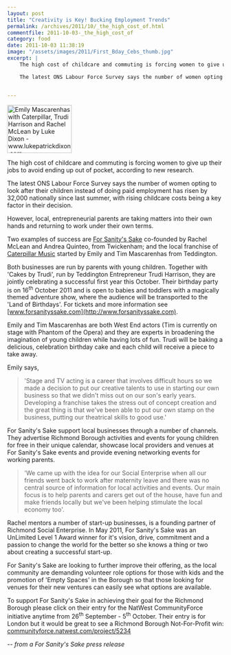 ```yaml
---
layout: post
title: "Creativity is Key! Bucking Employment Trends"
permalink: /archives/2011/10/_the_high_cost_of.html
commentfile: 2011-10-03-_the_high_cost_of
category: food
date: 2011-10-03 11:38:19
image: "/assets/images/2011/First_Bday_Cebs_thumb.jpg"
excerpt: |
    The high cost of childcare and commuting is forcing women to give up their jobs to avoid ending up out of pocket, according to new research.

    The latest ONS Labour Force Survey says the number of women opting to look after their children instead of doing paid employment has risen by 32,000 nationally since last summer, with rising childcare costs being a key factor in their decision.


---
```


<a href="/assets/images/2011/First_Bday_Cebs.jpg" title="See larger version of - Emily Mascarenhas with Caterpillar, Trudi Harrison and Rachel McLean by Luke Dixon - www.lukepatrickdixon.com"><img src="/assets/images/2011/First_Bday_Cebs_thumb.jpg" width="150" height="112" alt="Emily Mascarenhas with Caterpillar, Trudi Harrison and Rachel McLean by Luke Dixon - www.lukepatrickdixon.com" class="photo right" /></a>

The high cost of childcare and commuting is forcing women to give up their jobs to avoid ending up out of pocket, according to new research.

The latest ONS Labour Force Survey says the number of women opting to look after their children instead of doing paid employment has risen by 32,000 nationally since last summer, with rising childcare costs being a key factor in their decision.

However, local, entrepreneurial parents are taking matters into their own hands and returning to work under their own terms.

Two examples of success are [For Sanity's Sake](http://www.forsanityssake.com) co-founded by Rachel McLean and Andrea Quinteo, from Twickenham; and the local franchise of [Caterpillar Music](http://www.caterprillarmusic.com) started by Emily and Tim Mascarenhas from Teddington.

Both businesses are run by parents with young children. Together with 'Cakes by Trudi', run by Teddington Entrepreneur Trudi Harrison, they are jointly celebrating a successful first year this October. Their birthday party is on 16<sup>th</sup> October 2011 and is open to babies and toddlers with a magically themed adventure show, where the audience will be transported to the 'Land of Birthdays'. For tickets and more information see [www.forsanityssake.com](http://www.forsanityssake.com).

Emily and Tim Mascarenhas are both West End actors (Tim is currently on stage with Phantom of the Opera) and they are experts in broadening the imagination of young children while having lots of fun. Trudi will be baking a delicious, celebration birthday cake and each child will receive a piece to take away.

Emily says,

> 'Stage and TV acting is a career that involves difficult hours so we made a decision to put our creative talents to use in starting our own business so that we didn't miss out on our son's early years. Developing a franchise takes the stress out of concept creation and the great thing is that we've been able to put our own stamp on the business, putting our theatrical skills to good use.'

For Sanity's Sake support local businesses through a number of channels. They advertise Richmond Borough activities and events for young children for free in their unique calendar, showcase local providers and venues at For Sanity's Sake events and provide evening networking events for working parents.

> 'We came up with the idea for our Social Enterprise when all our friends went back to work after maternity leave and there was no central source of information for local activities and events. Our main focus is to help parents and carers get out of the house, have fun and make friends locally but we've been helping stimulate the local economy too'.

Rachel mentors a number of start-up businesses, is a founding partner of Richmond Social Enterprise. In May 2011, For Sanity's Sake was an UnLimited Level 1 Award winner for it's vision, drive, commitment and a passion to change the world for the better so she knows a thing or two about creating a successful start-up.

For Sanity's Sake are looking to further improve their offering, as the local community are demanding volunteer role options for those with kids and the promotion of 'Empty Spaces' in the Borough so that those looking for venues for their new ventures can easily see what options are available.

To support For Sanity's Sake in achieving their goal for the Richmond Borough please click on their entry for the NatWest CommunityForce initiative anytime from 26<sup>th</sup> September - 5<sup>th</sup> October. Their entry is for London but it would be great to see a Richmond Borough Not-For-Profit win: [communityforce.natwest.com/project/5234](http://communityforce.natwest.com/project/5234)

-- *from a For Sanity's Sake press release*
